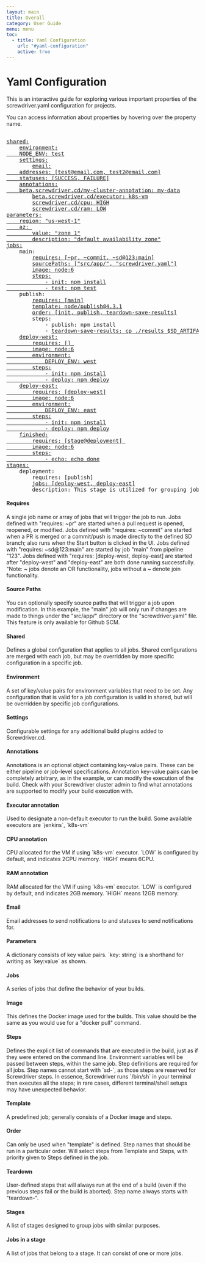 ```yaml
---
layout: main
title: Overall
category: User Guide
menu: menu
toc:
  - title: Yaml Configuration
    url: "#yaml-configuration"
    active: true
---
```


# Yaml Configuration

This is an interactive guide for exploring various important properties of the screwdriver.yaml configuration for projects.

You can access information about properties by hovering over the property name.

<div class="yaml-docs">

<pre class="example">

<a href="#shared"><span class="key">shared</span>:</a>
    <a href="#environment"><span class="key">environment</span>:
    <span class="key">NODE_ENV</span>: <span class="value">test</span></a>
    <a href="#settings"><span class="key">settings</span>:</a>
        <a href="#email"><span class="key">email</span>:
    <span class="key">addresses</span>: <span class="value">[test@email.com, test2@email.com]</span>
    <span class="key">statuses</span>: <span class="value">[SUCCESS, FAILURE]</span></a>
    <a href="#annotations"><span class="key">annotations</span>:
    <span class="key">beta.screwdriver.cd/my-cluster-annotation</span>: <span class="value">my-data</span></a>
        <a href="#executor"><span class="key">beta.screwdriver.cd/executor</span>: <span class="value">k8s-vm</span></a>
        <a href="#cpu"><span class="key">screwdriver.cd/cpu</span>: <span class="value">HIGH</span></a>
        <a href="#ram"><span class="key">screwdriver.cd/ram</span>: <span class="value">LOW</span></a>
<a href="#parameters"><span class="key">parameters</span>:
    <span class="key">region</span>: <span class="value">"us-west-1"</span>
    <span class="key">az</span>: <span class="value">
        <span class="key">value</span>: <span class="value">"zone 1"</span>
        <span class="key">description</span>: <span class="value">"default availability zone"</span></span></a>
<a href="#jobs"><span class="key">jobs</span>:</a>
    <span class="key">main</span>:
        <a href="#requires"><span class="key">requires</span>: <span class="value">[~pr, ~commit, ~sd@123:main]</span></a>
        <a href="#sourcePaths"><span class="key">sourcePaths</span>: <span class="value">["src/app/", "screwdriver.yaml"]</span></a>
        <a href="#image"><span class="key">image</span>: <span class="value">node:6</span></a>
        <a href="#steps"><span class="key">steps</span>:
            - <span class="key">init</span>: <span class="value">npm install</span>
            - <span class="key">test</span>: <span class="value">npm test</span></a>
    <span class="key">publish</span>:
        <a href="#requires"><span class="key">requires</span>: <span class="value">[main]</span></a>
        <a href="#template"><span class="key">template</span>: <span class="value">node/publish@4.3.1</span></a>
        <a href="#order"><span class="key">order</span>: <span class="value">[init, publish, teardown-save-results]</span></a>
        <span class="key">steps</span>:
            - <span class="key">publish</span>: <span class="value">npm install</span>
            - <a href="#teardown"><span class="key">teardown-save-results</span>: <span class="value">cp ./results $SD_ARTIFACTS_DIR</span></a>
    <a href="#jobs"><span class="key">deploy-west</span>:
        <span class="key">requires</span>: <span class="value">[]</span> <!-- explanation here -->
        <span class="key">image</span>: <span class="value">node:6</span>
        <span class="key">environment</span>:
            <span class="key">DEPLOY_ENV</span>: <span class="value">west</span>
        <span class="key">steps</span>:
            - <span class="key">init</span>: <span class="value">npm install</span>
            - <span class="key">deploy</span>: <span class="value">npm deploy</span></a>
    <a href="#jobs"><span class="key">deploy-east</span>:
        <span class="key">requires</span>: <span class="value">[deploy-west]</span>
        <span class="key">image</span>: <span class="value">node:6</span>
        <span class="key">environment</span>:
            <span class="key">DEPLOY_ENV</span>: <span class="value">east</span>
        <span class="key">steps</span>:
            - <span class="key">init</span>: <span class="value">npm install</span>
            - <span class="key">deploy</span>: <span class="value">npm deploy</span></a>
    <a href="#jobs"><span class="key">finished</span>:
        <span class="key">requires</span>: <span class="value">[stage@deployment]</span> <!-- explanation here -->
        <span class="key">image</span>: <span class="value">node:6</span>
        <span class="key">steps</span>:
            - <span class="key">echo</span>: <span class="value">echo done</span></a>
<a href="#stages"><span class="key">stages</span>:</a>
    <span class="key">deployment</span>:
        <a><span class="key">requires</span>: <span class="value">[publish]</span></a>
        <a href="#jobsInStage"><span class="key">jobs</span>: <span class="value">[deploy-west, deploy-east]</span></a>
        <a><span class="key">description</span>: <span class="value">This stage is utilized for grouping jobs involved in deploying components to multiple regions.</span></a>
</pre>

<!-- todo: need to configure as such that the hidden div can be at viewport -->
<div class="yaml-side">
    <div id="requires" class="hidden">
        <h4>Requires</h4>
        <p>A single job name or array of jobs that will trigger the job to run. Jobs defined with "requires: ~pr" are started when a pull request is opened, reopened, or modified. Jobs defined with "requires: ~commit" are started when a PR is merged or a commit/push is made directly to the defined SD branch; also runs when the Start button is clicked in the UI. Jobs defined with "requires: ~sd@123:main" are started by job "main" from pipeline "123". Jobs defined with "requires: [deploy-west, deploy-east] are started after "deploy-west" and "deploy-east" are both done running successfully. "Note: ~ jobs denote an OR functionality, jobs without a ~ denote join functionality.</p>
    </div>
    <div id="sourcePaths" class="hidden">
        <h4>Source Paths</h4>
        <p>You can optionally specify source paths that will trigger a job upon modification. In this example, the "main" job will only run if changes are made to things under the "src/app/" directory or the "screwdriver.yaml" file. This feature is only available for Github SCM.</p>
    </div>
    <div id="shared" class="hidden">
        <h4>Shared</h4>
        <p>Defines a global configuration that applies to all jobs. Shared configurations are merged with each job, but may be overridden by more specific configuration in a specific job.</p>
    </div>
    <div id="environment" class="hidden">
        <h4>Environment</h4>
        <p>A set of key/value pairs for environment variables that need to be set. Any configuration that is valid for a job configuration is valid in shared, but will be overridden by specific job configurations.</p>
    </div>
    <div id="settings" class="hidden">
        <h4>Settings</h4>
        <p>Configurable settings for any additional build plugins added to Screwdriver.cd.</p>
    </div>
    <div id="annotations" class="hidden">
        <h4>Annotations</h4>
        <p>Annotations is an optional object containing key-value pairs. These can be either pipeline or job-level specifications. Annotation key-value pairs can be completely arbitrary, as in the example, or can modify the execution of the build. Check with your Screwdriver cluster admin to find what annotations are supported to modify your build execution with.</p>
    </div>
    <div id="executor" class="hidden">
        <h4>Executor annotation</h4>
        <p>Used to designate a non-default executor to run the build. Some available executors are `jenkins`, `k8s-vm`</p>
    </div>
    <div id="cpu" class="hidden">
        <h4>CPU annotation</h4>
        <p>CPU allocated for the VM if using `k8s-vm` executor. `LOW` is configured by default, and indicates 2CPU memory. `HIGH` means 6CPU.</p>
    </div>
    <div id="ram" class="hidden">
        <h4>RAM annotation</h4>
        <p>RAM allocated for the VM if using `k8s-vm` executor. `LOW` is configured by default, and indicates 2GB memory. `HIGH` means 12GB memory.</p>
    </div>
    <div id="email" class="hidden">
        <h4>Email</h4>
        <p>Email addresses to send notifications to and statuses to send notifications for.</p>
    </div>
    <div id="parameters" class="hidden">
        <h4>Parameters</h4>
        <p>A dictionary consists of key value pairs. `key: string` is a shorthand for writing as `key:value` as shown.</p>
    </div>
    <div id="jobs" class="hidden">
        <h4>Jobs</h4>
        <p>A series of jobs that define the behavior of your builds.</p>
    </div>
    <div id="image" class="hidden">
        <h4>Image</h4>
        <p>This defines the Docker image used for the builds. This value should be the same as you would use for a "docker pull" command.</p>
    </div>
    <div id="steps" class="hidden">
        <h4>Steps</h4>
        <p>Defines the explicit list of commands that are executed in the build, just as if they were entered on the command line. Environment variables will be passed between steps, within the same job. Step definitions are required for all jobs. Step names cannot start with `sd-`, as those steps are reserved for Screwdriver steps. In essence, Screwdriver runs `/bin/sh` in your terminal then executes all the steps; in rare cases, different terminal/shell setups may have unexpected behavior.</p>
    </div>
    <div id="template" class="hidden">
        <h4>Template</h4>
        <p>A predefined job; generally consists of a Docker image and steps.</p>
    </div>
    <div id="order" class="hidden">
        <h4>Order</h4>
        <p>Can only be used when "template" is defined. Step names that should be run in a particular order. Will select steps from Template and Steps, with priority given to Steps defined in the job.</p>
    </div>
    <div id="teardown" class="hidden">
        <h4>Teardown</h4>
        <p>User-defined steps that will always run at the end of a build (even if the previous steps fail or the build is aborted). Step name always starts with "teardown-".</p>
    </div>
    <div id="stages" class="hidden">
        <h4>Stages</h4>
        <p>A list of stages designed to group jobs with similar purposes.</p>
    </div>
    <div id="jobsInStage" class="hidden">
        <h4>Jobs in a stage</h4>
        <p>A list of jobs that belong to a stage. It can consist of one or more jobs.</p>
    </div>
</div>

</div>
